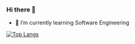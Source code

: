 ### Hi there 👋
- 🌱 I’m currently learning Software Engineering

[![Top Langs](https://github-readme-stats.vercel.app/api/top-langs/?username=JohnMeyerhoff&layout=compact)](https://github.com/anuraghazra/github-readme-stats)

